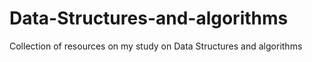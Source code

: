 # Data-Structures-and-algorithms
Collection of resources on my study on Data Structures and algorithms

